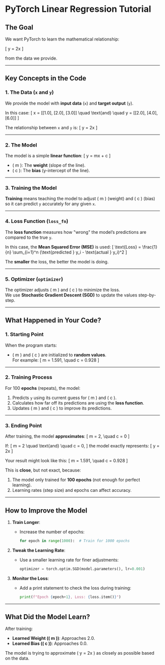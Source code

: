 # PyTorch Linear Regression Tutorial

## The Goal
We want PyTorch to learn the mathematical relationship:

\[
y = 2x
\]

from the data we provide.

---

## Key Concepts in the Code

### 1. The Data (`x` and `y`)
We provide the model with **input data** (`x`) and **target output** (`y`).

In this case:
\[
x = [[1.0], [2.0], [3.0]] \quad \text{and} \quad y = [[2.0], [4.0], [6.0]]
\]

The relationship between `x` and `y` is:
\[
y = 2x
\]

---

### 2. The Model
The model is a simple **linear function**:
\[
y = mx + c
\]
- \( m \): The **weight** (slope of the line).
- \( c \): The **bias** (y-intercept of the line).

---

### 3. Training the Model
**Training** means teaching the model to adjust \( m \) (weight) and \( c \) (bias) so it can predict `y` accurately for any given `x`.

---

### 4. Loss Function (`loss_fn`)
The **loss function** measures how "wrong" the model’s predictions are compared to the true `y`.

In this case, the **Mean Squared Error (MSE)** is used:
\[
\text{Loss} = \frac{1}{n} \sum_{i=1}^n (\text{predicted } y_i - \text{actual } y_i)^2
\]

The **smaller** the loss, the better the model is doing.

---

### 5. Optimizer (`optimizer`)
The optimizer adjusts \( m \) and \( c \) to minimize the loss.  
We use **Stochastic Gradient Descent (SGD)** to update the values step-by-step.

---

## What Happened in Your Code?

### 1. **Starting Point**
When the program starts:
- \( m \) and \( c \) are initialized to **random values**.  
  For example:
\[
m = 1.591, \quad c = 0.928
\]

---

### 2. **Training Process**
For 100 **epochs** (repeats), the model:
1. Predicts `y` using its current guess for \( m \) and \( c \).
2. Calculates how far off its predictions are using the **loss function**.
3. Updates \( m \) and \( c \) to improve its predictions.

---

### 3. **Ending Point**
After training, the model **approximates**:
\[
m = 2, \quad c = 0
\]

If:
\[
m = 2 \quad \text{and} \quad c = 0,
\]
the model exactly represents:
\[
y = 2x
\]

Your result might look like this:
\[
m = 1.591, \quad c = 0.928
\]

This is **close**, but not exact, because:
1. The model only trained for **100 epochs** (not enough for perfect learning).
2. Learning rates (step size) and epochs can affect accuracy.

---

## How to Improve the Model

1. **Train Longer**:
   - Increase the number of epochs:
     ```python
     for epoch in range(1000):  # Train for 1000 epochs
     ```

2. **Tweak the Learning Rate**:
   - Use a smaller learning rate for finer adjustments:
     ```python
     optimizer = torch.optim.SGD(model.parameters(), lr=0.001)
     ```

3. **Monitor the Loss**:
   - Add a print statement to check the loss during training:
     ```python
     print(f"Epoch {epoch+1}, Loss: {loss.item()}")
     ```

---

## What Did the Model Learn?
After training:
- **Learned Weight (\( m \))**: Approaches 2.0.
- **Learned Bias (\( c \))**: Approaches 0.0.

The model is trying to approximate \( y = 2x \) as closely as possible based on the data.
